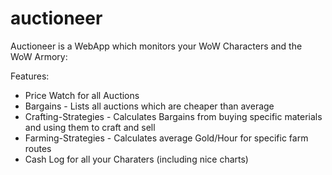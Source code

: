 auctioneer
==========

Auctioneer is a WebApp which monitors your WoW Characters and the WoW Armory:

Features:
 * Price Watch for all Auctions
 * Bargains - Lists all auctions which are cheaper than average 
 * Crafting-Strategies - Calculates Bargains from buying specific materials and using them to craft and sell
 * Farming-Strategies - Calculates average Gold/Hour for specific farm routes
 * Cash Log for all your Charaters (including nice charts)


